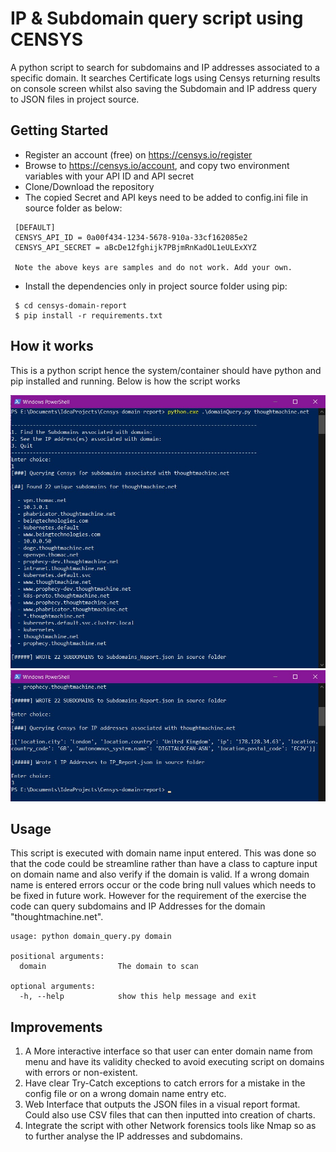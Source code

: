 # IP & Subdomain query script using CENSYS

A python script to search for subdomains and IP addresses associated to a specific domain. It searches Certificate logs using Censys returning results on console screen whilst also saving the Subdomain and IP address query to JSON files in project source.

## Getting Started

* Register an account (free) on https://censys.io/register
* Browse to https://censys.io/account, and copy two environment variables with your API ID and API secret
* Clone/Download the repository
* The copied Secret and API keys need to be added to config.ini file in source folder as below:
 ```
  [DEFAULT]
  CENSYS_API_ID = 0a00f434-1234-5678-910a-33cf162085e2
  CENSYS_API_SECRET = aBcDe12fghijk7PBjmRnKadOL1eULExXYZ

  Note the above keys are samples and do not work. Add your own.
  ```
* Install the dependencies only in project source folder using pip:
  
 ```
  $ cd censys-domain-report
  $ pip install -r requirements.txt
 ```

## How it works
This is a python script hence the system/container should have python and pip installed and running. Below is how the script works

![First Image](https://github.com/chinyati/Censys-domain-report/blob/master/Images/search_subdomains.jpg)
![Second Image](https://github.com/chinyati/Censys-domain-report/blob/master/Images/search_ips.jpg)

## Usage
This script is executed with domain name input entered. This was done so that the code could be streamline rather than have a class to capture input on domain name and also verify if the domain is valid. If a wrong domain name is entered errors occur or the code bring null values which needs to be fixed in future work. However for the requirement of the exercise the code can query subdomains and IP Addresses for the domain "thoughtmachine.net".
```
usage: python domain_query.py domain

positional arguments:
  domain                The domain to scan

optional arguments:
  -h, --help            show this help message and exit
```

## Improvements

1.	A More interactive interface so that user can enter domain name from menu and have its validity checked to avoid executing script on domains with errors or non-existent.
2.	Have clear Try-Catch exceptions to catch errors for a mistake in the config file or on a wrong domain name entry etc.
3.	Web Interface that outputs the JSON files in a visual report format. Could also use CSV files that can then inputted into creation of charts.
4.  Integrate the script with other Network forensics tools like Nmap so as to further analyse the IP addresses and subdomains.
